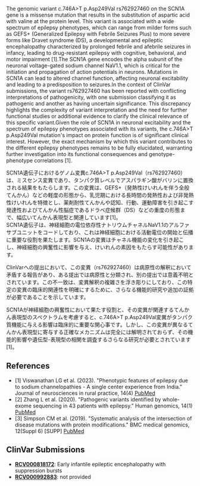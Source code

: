 
    
The genomic variant c.746A>T p.Asp249Val rs762927460 on the SCN1A gene is a missense mutation that results in the substitution of aspartic acid with valine at the protein level. This variant is associated with a wide spectrum of epilepsy phenotypes, which can range from milder forms such as GEFS+ (Generalized Epilepsy with Febrile Seizures Plus) to more severe forms like Dravet syndrome (DS), a developmental and epileptic encephalopathy characterized by prolonged febrile and afebrile seizures in infancy, leading to drug-resistant epilepsy with cognitive, behavioral, and motor impairment [1].The SCN1A gene encodes the alpha subunit of the neuronal voltage-gated sodium channel NaV1.1, which is critical for the initiation and propagation of action potentials in neurons. Mutations in SCN1A can lead to altered channel function, affecting neuronal excitability and leading to a predisposition to seizures.In the context of ClinVar submissions, the variant rs762927460 has been reported with conflicting interpretations of pathogenicity, with one submission classifying it as pathogenic and another as having uncertain significance. This discrepancy highlights the complexity of variant interpretation and the need for further functional studies or additional evidence to clarify the clinical relevance of this specific variant.Given the role of SCN1A in neuronal excitability and the spectrum of epilepsy phenotypes associated with its variants, the c.746A>T p.Asp249Val mutation's impact on protein function is of significant clinical interest. However, the exact mechanism by which this variant contributes to the different epilepsy phenotypes remains to be fully elucidated, warranting further investigation into its functional consequences and genotype-phenotype correlations [1].

SCN1A遺伝子におけるゲノム変異c.746A>T p.Asp249Val（rs762927460）は、ミスセンス変異であり、タンパク質レベルでアスパラギン酸がバリンに置換される結果をもたらします。この変異は、GEFS+（発熱性けいれんを伴う全般てんかん）などの軽度の形態から、乳児期における長時間の発熱性および非発熱性けいれんを特徴とし、薬剤耐性てんかんや認知、行動、運動障害を引き起こす発達性およびてんかん性脳症であるドラベ症候群（DS）などの重度の形態まで、幅広いてんかん表現型と関連しています[1]。  
SCN1A遺伝子は、神経細胞の電位依存性ナトリウムチャネルNaV1.1のアルファサブユニットをコードしており、これは神経細胞における活動電位の開始と伝播に重要な役割を果たします。SCN1Aの変異はチャネル機能の変化を引き起こし、神経細胞の興奮性に影響を与え、けいれんの素因をもたらす可能性があります。  

ClinVarへの提出において、この変異（rs762927460）は病原性の解釈において矛盾する報告があり、ある提出では病原性と分類され、別の提出では意義不明とされています。この不一致は、変異解釈の複雑さを浮き彫りにしており、この特定の変異の臨床的関連性を明確にするために、さらなる機能的研究や追加の証拠が必要であることを示しています。  

SCN1Aが神経細胞の興奮性において果たす役割と、その変異が関連するてんかん表現型のスペクトラムを考慮すると、c.746A>T p.Asp249Val変異がタンパク質機能に与える影響は臨床的に重要な関心事です。しかし、この変異が異なるてんかん表現型に寄与する正確なメカニズムは完全には解明されておらず、その機能的影響や遺伝型-表現型の相関を調査するさらなる研究が必要とされています[1]。
    
## References
- [1] Viswanathan LG et al. (2023). "Phenotypic features of epilepsy due to sodium channelopathies - A single center experience from India." Journal of neurosciences in rural practice, 14(4) [PubMed](https://pubmed.ncbi.nlm.nih.gov/38059254/)
- [2] Zhang L et al. (2020). "Pathogenic variants identified by whole-exome sequencing in 43 patients with epilepsy." Human genomics, 14(1) [PubMed](https://pubmed.ncbi.nlm.nih.gov/33287870/)
- [3] Simpson CM et al. (2019). "Systematic analysis of the intersection of disease mutations with protein modifications." BMC medical genomics, 12(Suppl 6) [SUPP] [PubMed](https://pubmed.ncbi.nlm.nih.gov/31345222/)

    
## ClinVar Submissions
- **[RCV000818172](https://www.ncbi.nlm.nih.gov/clinvar/RCV000818172/)**: Early infantile epileptic encephalopathy with suppression bursts
- **[RCV000992883](https://www.ncbi.nlm.nih.gov/clinvar/RCV000992883/)**: not provided

    